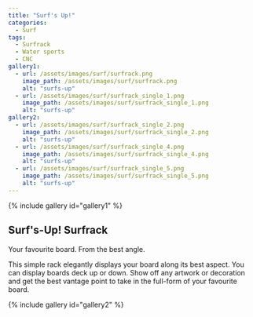 ```yaml
---
title: "Surf's Up!"
categories:
  - Surf
tags:
  - Surfrack
  - Water sports
  - CNC
gallery1:
  - url: /assets/images/surf/surfrack.png
    image_path: /assets/images/surf/surfrack.png
    alt: "surfs-up"
  - url: /assets/images/surf/surfrack_single_1.png
    image_path: /assets/images/surf/surfrack_single_1.png
    alt: "surfs-up"
gallery2:
  - url: /assets/images/surf/surfrack_single_2.png
    image_path: /assets/images/surf/surfrack_single_2.png
    alt: "surfs-up"
  - url: /assets/images/surf/surfrack_single_4.png
    image_path: /assets/images/surf/surfrack_single_4.png
    alt: "surfs-up"
  - url: /assets/images/surf/surfrack_single_5.png
    image_path: /assets/images/surf/surfrack_single_5.png
    alt: "surfs-up"
---
```

{% include gallery id="gallery1" %}

## Surf's-Up! Surfrack

Your favourite board. From the best angle. 

This simple rack elegantly displays your board along its best aspect. You can display boards deck up or down. Show off any artwork or decoration and get the best vantage point to take in the full-form of your favourite board.

{% include gallery id="gallery2" %}